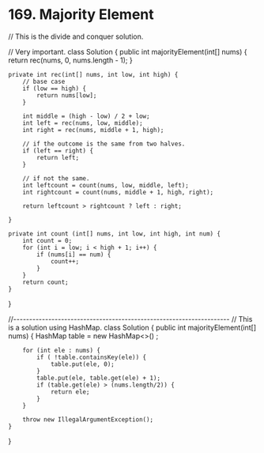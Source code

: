 # 169. Majority Element

// This is the divide and conquer solution.

// Very important. class Solution { public int majorityElement\(int\[\] nums\) { return rec\(nums, 0, nums.length - 1\); }

```text
private int rec(int[] nums, int low, int high) {
    // base case
    if (low == high) {
        return nums[low];
    }

    int middle = (high - low) / 2 + low;
    int left = rec(nums, low, middle);
    int right = rec(nums, middle + 1, high);

    // if the outcome is the same from two halves.
    if (left == right) {
        return left;
    }

    // if not the same.
    int leftcount = count(nums, low, middle, left);
    int rightcount = count(nums, middle + 1, high, right);

    return leftcount > rightcount ? left : right;

}

private int count (int[] nums, int low, int high, int num) {
    int count = 0;
    for (int i = low; i < high + 1; i++) {
        if (nums[i] == num) {
            count++;
        }
    }
    return count;
}
```

}

//-------------------------------------------------------------------- // This is a solution using HashMap. class Solution { public int majorityElement\(int\[\] nums\) { HashMap table = new HashMap&lt;&gt;\(\) ;

```text
    for (int ele : nums) {
        if ( !table.containsKey(ele)) {
            table.put(ele, 0);
        }
        table.put(ele, table.get(ele) + 1);
        if (table.get(ele) > (nums.length/2)) {
            return ele;
        }
    }

    throw new IllegalArgumentException();
}
```

}

